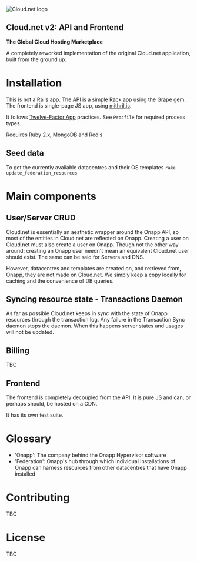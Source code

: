 ![Cloud.net logo](https://jager.cloud.net/assets/cloudnet.png)

Cloud.net v2: API and Frontend
------------------------------

__The Global Cloud Hosting Marketplace__

A completely reworked implementation of the original Cloud.net application, built from the ground up.

# Installation

This is not a Rails app. The API is a simple Rack app using the [Grape](https://github.com/intridea/grape) gem.
The frontend is single-page JS app, using [mithril.js](http://lhorie.github.io/mithril/index.html).

It follows [Twelve-Factor App](http://12factor.net/) practices. See `Procfile` for required process types.

Requires Ruby 2.x, MongoDB and Redis

## Seed data
To get the currently available datacentres and their OS templates
`rake update_federation_resources`

# Main components

## User/Server CRUD

Cloud.net is essentially an aesthetic wrapper around the Onapp API, so most of the entities in
Cloud.net are reflected on Onapp. Creating a user on Cloud.net must also create a user on Onapp.
Though not the other way around: creating an Onapp user needn't mean an equivalent Cloud.net user
should exist. The same can be said for Servers and DNS.

However, datacentres and templates are created on, and retrieved from, Onapp, they are not made
on Cloud.net. We simply keep a copy locally for caching and the convenience of DB queries.

## Syncing resource state - Transactions Daemon

As far as possible Cloud.net keeps in sync with the state of Onapp resources through the transaction
log. Any failure in the Transaction Sync daemon stops the daemon. When this happens server states
and usages will not be updated.

## Billing

TBC

## Frontend

The frontend is completely decoupled from the API. It is pure JS and can, or perhaps should, be
hosted on a CDN.

It has its own test suite.

# Glossary

  * 'Onapp': The company behind the Onapp Hypervisor software
  * 'Federation': Onapp's hub through which individual installations of Onapp can harness resources
    from other datacentres that have Onapp installed

# Contributing

TBC

# License

TBC
